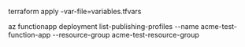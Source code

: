 terraform apply -var-file=variables.tfvars

az functionapp deployment list-publishing-profiles --name acme-test-function-app --resource-group acme-test-resource-group 
